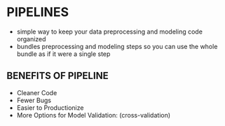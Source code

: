 # PIPELINES
* simple way to keep your data preprocessing and modeling code organized
* bundles preprocessing and modeling steps so you can use the whole bundle as if it were a single step
## BENEFITS OF PIPELINE
* Cleaner Code
* Fewer Bugs
* Easier to Productionize
* More Options for Model Validation: (cross-validation)
